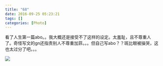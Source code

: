 ```yaml
---
title: "68"
date: 2016-09-25 05:23:21
tags: []
categories: [Photo]
---
```


<p dir="ltr"  >看了人生第一篇abo。。我大概还是接受不了这样的设定。太羞耻，且不尊重人了。奇怪写文的gn还指责别人不尊重加菲。。。但自己写abo？？斑比眼被操哭，这也太过分了吧。。。</p>

![](https://imglf.nosdn.127.net/img/a0Q0UWZOckZvaXVuUC93UFVlU0dlVklzMXBucVJwODUrekZDNXVTTkpNbXVydzZVZkJLNVdnPT0.jpg)